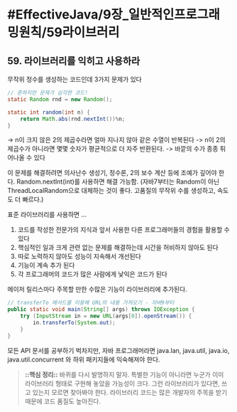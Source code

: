 # #EffectiveJava/9장_일반적인프로그래밍원칙/59라이브러리


## 59. 라이브러리를 익히고 사용하라

무작위 정수를 생성하는 코드인데 3가지 문제가 있다

```java
// 흔하지만 문제가 심각한 코드!
static Random rnd = new Random();

static int random(int n) {
	return Math.abs(rnd.nextInt())%n;
}
```

-> n이 크지 않은 2의 제곱수라면 얼마 지나지 않아 같은 수열이 반복된다
-> n이 2의 제곱수가 아니라면 몇몇 숫자가 평균적으로 더 자주 반환된다.
-> 바깥의 수가 종종 튀어나올 수 있다

이 문제를 해결하려면 의사난수 생성기, 정수론, 2의 보수 계산 등에 조예가 깊어야 한다.
Random.nextInt(int)를 사용하면 해결 가능함. (자바7부터는 Random이 아닌 ThreadLocalRandom으로 대체하는 것이 좋다. 고품질의 무작위 수를 생성하고, 속도도 더 빠르다.)



표준 라이브러리를 사용하면 …
1. 코드를 작성한 전문가의 지식과 앞서 사용한 다른 프로그래머들의 경험을 활용할 수 있다
2. 핵심적인 일과 크게 관련 없는 문제를 해결하는데 시간을 허비하지 않아도 된다
3. 따로 노력하지 않아도 성능이 지속해서 개선된다
4.  기능이 계속 추가 된다
5. 각 프로그래머의 코드가 많은 사람에게 낯익은 코드가 된다

메이저 릴리스마다 주목할 만한 수많은 기능이 라이브러리에 추가된다. 

```java
// transferTo 메서드를 이용해 URL의 내용 가져오기 - 자바9부터
public static void main(String[] args) throws IOException {
	try (InputStream in = new URL(args[0]).openStream()) {
		in.transferTo(System.out);
	}
}
```

모든 API 문서를 공부하기 벅차지만, 자바 프로그래머라면 java.lan, java.util, java.io, java.util.concurrent 와 하위 패키지들에 익숙해져야 한다.

> **::핵심 정리::** 
> 바퀴를 다시 발명하지 말자. 특별한 기능이 아니라면 누군가 이미 라이브러리 형태로 구현해 놓았을 가능성이 크다. 그런 라이브러리가 있다면, 쓰고 있는지 모르면 찾아봐야 한다. 라이브러리 코드는 많은 개발자의 주목을 받기 때문에 코드 품질도 높아진다.



